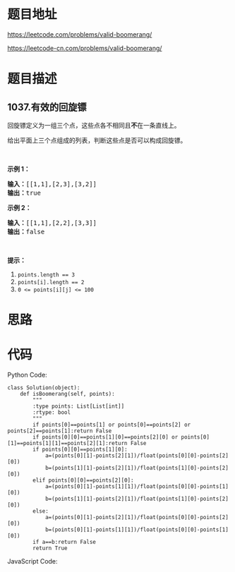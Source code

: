 # 题目地址
https://leetcode.com/problems/valid-boomerang/

https://leetcode-cn.com/problems/valid-boomerang/
# 题目描述
## 1037.有效的回旋镖
<p>回旋镖定义为一组三个点，这些点各不相同且<strong>不</strong>在一条直线上。</p>

<p>给出平面上三个点组成的列表，判断这些点是否可以构成回旋镖。</p>

<p>&nbsp;</p>

<p><strong>示例 1：</strong></p>

<pre><strong>输入：</strong>[[1,1],[2,3],[3,2]]
<strong>输出：</strong>true
</pre>

<p><strong>示例 2：</strong></p>

<pre><strong>输入：</strong>[[1,1],[2,2],[3,3]]
<strong>输出：</strong>false</pre>

<p>&nbsp;</p>

<p><strong>提示：</strong></p>

<ol>
	<li><code>points.length == 3</code></li>
	<li><code>points[i].length == 2</code></li>
	<li><code>0 &lt;= points[i][j] &lt;= 100</code></li>
</ol>

# 思路

# 代码
Python Code:

```
class Solution(object):
    def isBoomerang(self, points):
        """
        :type points: List[List[int]]
        :rtype: bool
        """
        if points[0]==points[1] or points[0]==points[2] or points[2]==points[1]:return False
        if points[0][0]==points[1][0]==points[2][0] or points[0][1]==points[1][1]==points[2][1]:return False
        if points[0][0]==points[1][0]:
            a=(points[0][1]-points[2][1])/float(points[0][0]-points[2][0])
            b=(points[1][1]-points[2][1])/float(points[1][0]-points[2][0])
        elif points[0][0]==points[2][0]:
            a=(points[0][1]-points[1][1])/float(points[0][0]-points[1][0])
            b=(points[1][1]-points[2][1])/float(points[1][0]-points[2][0])
        else:
            a=(points[0][1]-points[2][1])/float(points[0][0]-points[2][0])
            b=(points[0][1]-points[1][1])/float(points[0][0]-points[1][0])
        if a==b:return False
        return True
```
JavaScript Code:

```

```
